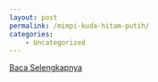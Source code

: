 ```yaml
---
layout: post
permalink: /mimpi-kuda-hitam-putih/
categories:
    - Uncategorized
---
```


[Baca Selengkapnya](/10)